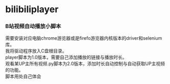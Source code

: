 # bilibiliplayer  

### B站视频自动播放小脚本   

需要安装对应电脑chrome游览器或是firefo游览器内核版本的driver和selenium库。     
我将驱动程序放入C盘根目录。      
player脚本为1.0版本，需要自己添加播放的链接与播放时长。        
观看某UP主所有视频.py脚本为2.0版本，添加时长自动控制与自动获取UP主视频的功能。         
脚本用处自己体会    
